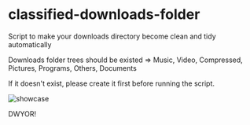 # classified-downloads-folder
Script to make your downloads directory become clean and tidy automatically

Downloads folder trees should be existed => Music, Video, Compressed, Pictures, Programs, Others, Documents

If it doesn't exist, please create it first before running the script.

![showcase](https://github.com/user-attachments/assets/52f9d85f-8bb5-470c-8311-c91dd9cbd052)

DWYOR!
